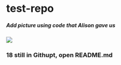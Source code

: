 # test-repo
##### Add picture using code that Alison gave us
![](https://octodex.github.com/images/OctoAsians_dex_Full.png)
### 18 still in Githupt, open README.md
